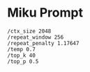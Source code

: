 # Miku Prompt

```
/ctx_size 2048
/repeat_window 256
/repeat_penalty 1.17647
/temp 0.7
/top_k 40
/top_p 0.5
```
